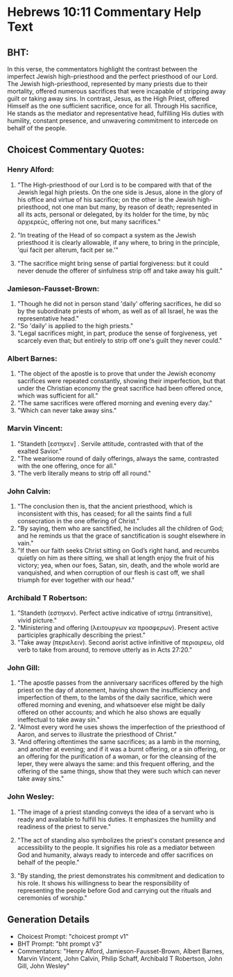 # Hebrews 10:11 Commentary Help Text

## BHT:
In this verse, the commentators highlight the contrast between the imperfect Jewish high-priesthood and the perfect priesthood of our Lord. The Jewish high-priesthood, represented by many priests due to their mortality, offered numerous sacrifices that were incapable of stripping away guilt or taking away sins. In contrast, Jesus, as the High Priest, offered Himself as the one sufficient sacrifice, once for all. Through His sacrifice, He stands as the mediator and representative head, fulfilling His duties with humility, constant presence, and unwavering commitment to intercede on behalf of the people.

## Choicest Commentary Quotes:
### Henry Alford:
1. "The High-priesthood of our Lord is to be compared with that of the Jewish legal high priests. On the one side is Jesus, alone in the glory of his office and virtue of his sacrifice; on the other is the Jewish high-priesthood, not one man but many, by reason of death; represented in all its acts, personal or delegated, by its holder for the time, by πᾶς ἀρχιερεύς, offering not one, but many sacrifices." 

2. "In treating of the Head of so compact a system as the Jewish priesthood it is clearly allowable, if any where, to bring in the principle, 'qui facit per alterum, facit per se.'"

3. "The sacrifice might bring sense of partial forgiveness: but it could never denude the offerer of sinfulness strip off and take away his guilt."

### Jamieson-Fausset-Brown:
1. "Though he did not in person stand 'daily' offering sacrifices, he did so by the subordinate priests of whom, as well as of all Israel, he was the representative head." 
2. "So 'daily' is applied to the high priests." 
3. "Legal sacrifices might, in part, produce the sense of forgiveness, yet scarcely even that; but entirely to strip off one's guilt they never could."

### Albert Barnes:
1. "The object of the apostle is to prove that under the Jewish economy sacrifices were repeated constantly, showing their imperfection, but that under the Christian economy the great sacrifice had been offered once, which was sufficient for all."
2. "The same sacrifices were offered morning and evening every day."
3. "Which can never take away sins."

### Marvin Vincent:
1. "Standeth [εστηκεν] . Servile attitude, contrasted with that of the exalted Savior." 
2. "The wearisome round of daily offerings, always the same, contrasted with the one offering, once for all." 
3. "The verb literally means to strip off all round."

### John Calvin:
1. "The conclusion then is, that the ancient priesthood, which is inconsistent with this, has ceased; for all the saints find a full consecration in the one offering of Christ."
2. "By saying, them who are sanctified, he includes all the children of God; and he reminds us that the grace of sanctification is sought elsewhere in vain."
3. "If then our faith seeks Christ sitting on God’s right hand, and recumbs quietly on him as there sitting, we shall at length enjoy the fruit of his victory; yea, when our foes, Satan, sin, death, and the whole world are vanquished, and when corruption of our flesh is cast off, we shall triumph for ever together with our head."

### Archibald T Robertson:
1. "Standeth (εστηκεν). Perfect active indicative of ιστημ (intransitive), vivid picture."
2. "Ministering and offering (λειτουργων κα προσφερων). Present active participles graphically describing the priest."
3. "Take away (περιελειν). Second aorist active infinitive of περιαιρεω, old verb to take from around, to remove utterly as in Acts 27:20."

### John Gill:
1. "The apostle passes from the anniversary sacrifices offered by the high priest on the day of atonement, having shown the insufficiency and imperfection of them, to the lambs of the daily sacrifice, which were offered morning and evening, and whatsoever else might be daily offered on other accounts; and which he also shows are equally ineffectual to take away sin."
2. "Almost every word he uses shows the imperfection of the priesthood of Aaron, and serves to illustrate the priesthood of Christ."
3. "And offering oftentimes the same sacrifices; as a lamb in the morning, and another at evening; and if it was a burnt offering, or a sin offering, or an offering for the purification of a woman, or for the cleansing of the leper, they were always the same: and this frequent offering, and the offering of the same things, show that they were such which can never take away sins."

### John Wesley:
1. "The image of a priest standing conveys the idea of a servant who is ready and available to fulfill his duties. It emphasizes the humility and readiness of the priest to serve."

2. "The act of standing also symbolizes the priest's constant presence and accessibility to the people. It signifies his role as a mediator between God and humanity, always ready to intercede and offer sacrifices on behalf of the people."

3. "By standing, the priest demonstrates his commitment and dedication to his role. It shows his willingness to bear the responsibility of representing the people before God and carrying out the rituals and ceremonies of worship."


## Generation Details
- Choicest Prompt: "choicest prompt v1"
- BHT Prompt: "bht prompt v3"
- Commentators: "Henry Alford, Jamieson-Fausset-Brown, Albert Barnes, Marvin Vincent, John Calvin, Philip Schaff, Archibald T Robertson, John Gill, John Wesley"
